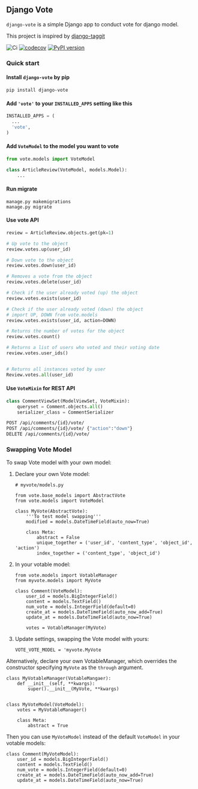 ## Django Vote

``django-vote`` is a simple Django app to conduct vote for django model.

This project is inspired by [django-taggit](https://github.com/alex/django-taggit)

![Ci](https://github.com/shellfly/django-vote/actions/workflows/ci.yml/badge.svg)
[![codecov](https://codecov.io/gh/shellfly/django-vote/branch/master/graph/badge.svg)](https://codecov.io/gh/shellfly/django-vote)
[![PyPI version](https://badge.fury.io/py/django-vote.svg)](https://badge.fury.io/py/django-vote)

### Quick start

#### Install `django-vote` by pip

```shell
pip install django-vote
```

#### Add `'vote'` to your `INSTALLED_APPS` setting like this

```python
INSTALLED_APPS = (
  ...
  'vote',
)
```

#### Add `VoteModel` to the model you want to vote

```python
from vote.models import VoteModel

class ArticleReview(VoteModel, models.Model):
    ...
```

#### Run migrate

```shell
manage.py makemigrations
manage.py migrate
```

#### Use vote API

```python
review = ArticleReview.objects.get(pk=1)

# Up vote to the object
review.votes.up(user_id)

# Down vote to the object
review.votes.down(user_id)

# Removes a vote from the object
review.votes.delete(user_id)

# Check if the user already voted (up) the object
review.votes.exists(user_id)

# Check if the user already voted (down) the object
# import UP, DOWN from vote.models
review.votes.exists(user_id, action=DOWN)

# Returns the number of votes for the object
review.votes.count()

# Returns a list of users who voted and their voting date
review.votes.user_ids()


# Returns all instances voted by user
Review.votes.all(user_id)

```

#### Use `VoteMixin` for REST API

``` python
class CommentViewSet(ModelViewSet, VoteMixin):
    queryset = Comment.objects.all()
    serializer_class = CommentSerializer
```

```sh
POST /api/comments/{id}/vote/
POST /api/comments/{id}/vote/ {"action":"down"}
DELETE /api/comments/{id}/vote/
```

### Swapping Vote Model

To swap Vote model with your own model:

1. Declare your own Vote model:

    ```
    # myvote/models.py

    from vote.base_models import AbstractVote
    from vote.models import VoteModel

    class MyVote(AbstractVote):
        '''To test model swapping'''
        modified = models.DateTimeField(auto_now=True)

        class Meta:
            abstract = False
            unique_together = ('user_id', 'content_type', 'object_id', 'action')
            index_together = ('content_type', 'object_id')
    ```

2. In your votable model:

    ```
    from vote.models import VotableManager
    from myvote.models import MyVote

    class Comment(VoteModel):
        user_id = models.BigIntegerField()
        content = models.TextField()
        num_vote = models.IntegerField(default=0)
        create_at = models.DateTimeField(auto_now_add=True)
        update_at = models.DateTimeField(auto_now=True)

        votes = VotableManager(MyVote)    
    ```

3. Update settings, swapping the Vote model with yours:

    ```
    VOTE_VOTE_MODEL = 'myvote.MyVote
    ```

Alternatively, declare your own VotableManager, which overrides the constructor
specifying `MyVote` as the `through` argument.

```
class MyVotableManager(VotableMangaer):
    def __init__(self, **kwargs):
        super().__init__(MyVote, **kwargs)


class MyVoteModel(VoteModel):
    votes = MyVotableManager()

    class Meta:
        abstract = True
```

Then you can use `MyVoteModel` instead of the default `VoteModel` in your 
votable models:

```
class Comment(MyVoteModel):
    user_id = models.BigIntegerField()
    content = models.TextField()
    num_vote = models.IntegerField(default=0)
    create_at = models.DateTimeField(auto_now_add=True)
    update_at = models.DateTimeField(auto_now=True)
```
